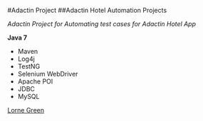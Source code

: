 #Adactin Project
##Adactin Hotel Automation Projects

*Adactin Project for Automating test cases for Adactin Hotel App*

**Java 7**

* Maven
* Log4j
* TestNG
* Selenium WebDriver
* Apache POI
* JDBC
* MySQL

[Lorne Green](https://github.com/Greenster)